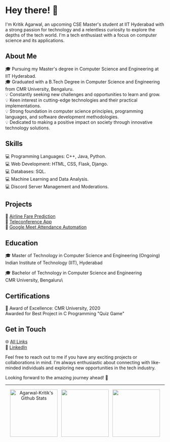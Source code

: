 <!---
<h2 align="center">Hello!</h2>
<p align="center">
  <a href="https://kritik.go.studio"><img alt="Kritik Agarwal" src="https://github.com/Kritik007/Kritik007/blob/main/svg/my-name-is-kritik-agarwal.svg"></a>
</p>
--->

# Hey there! 👋

I'm Kritik Agarwal, an upcoming CSE Master's student at IIT Hyderabad with a strong passion for technology and a relentless curiosity to explore the depths of the tech world. I'm a tech enthusiast with a focus on computer science and its applications.

## About Me

🎓 Pursuing my Master's degree in Computer Science and Engineering at IIT Hyderabad.\
🎓 Graduated with a B.Tech Degree in Computer Science and Engineering from CMR University, Bengaluru.\
💡 Constantly seeking new challenges and opportunities to learn and grow.\
💡 Keen interest in cutting-edge technologies and their practical implementations.\
💡 Strong foundation in computer science principles, programming languages, and software development methodologies.\
💡 Dedicated to making a positive impact on society through innovative technology solutions.

## Skills

💻 Programming Languages: C++, Java, Python.\
💻 Web Development: HTML, CSS, Flask, Django.\
💻 Databases: SQL.\
💻 Machine Learning and Data Analysis.\
💻 Discord Server Management and Moderations.

## Projects

🚀 [Airline Fare Prediction](https://github.com/Kritik007/Airline-Fare-Prediction)\
🚀 [Teleconference App](https://github.com/Kritik007/Teleconference-App)\
🚀 [Google Meet Attendance Automation](https://github.com/Kritik007/cmru-meet-attendance-system)

## Education

🎓 Master of Technology in Computer Science and Engineering (Ongoing)\
   Indian Institute of Technology (IIT), Hyderabad

🎓 Bachelor of Technology in Computer Science and Engineering\
   CMR University, Bengaluru\

## Certifications

📜 Award of Excellence: CMR University, 2020\
   Awarded for Best Project in C Programming "Quiz Game"

## Get in Touch

🌐 [All Links](https://Kritik007.github.io)\
🔗 [LinkedIn](https://linkedin.com/in/kritik-agarwal)

Feel free to reach out to me if you have any exciting projects or collaborations in mind. I'm always enthusiastic about connecting with like-minded individuals and exploring new opportunities in the tech industry.

Looking forward to the amazing journey ahead! 🚀

---------------------------------------------------------------------------------------------------

<p align="center">
  <a href="https://www.github.com/Kritik007"><img height="150px" alt="Agarwal-Kritik's Github Stats" src="https://github-readme-stats.vercel.app/api?username=Kritik007&show_icons=true&hide_border=true&include_all_commits=true&theme=chartreuse-dark"></a>&nbsp;&nbsp;
  <a href="https://www.github.com/Kritik007"><img height="150px" src="https://github-readme-stats.vercel.app/api/top-langs/?username=Kritik007&layout=compact&exclude_repo=github-readme-stats,Kritik007.github.io,Kritik007&hide_border=true&theme=chartreuse-dark"></a>&nbsp;&nbsp;
  <a href="https://www.github.com.Kritik007"><img height="150px" src="https://github-readme-streak-stats.herokuapp.com/?user=Kritik007&theme=chartreuse-dark&hide_border=true"></a>
</p>
